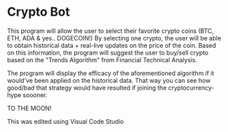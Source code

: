 # Crypto Bot

This program will allow the user to select their favorite crypto coins (BTC, ETH, ADA & yes.. DOGECOIN!)
By selecting one crypto, the user will be able to obtain historical data + real-live updates on the price of the coin.
Based on this information, the program will suggest the user to buy/sell crypto based on the "Trends Algorithm" from Financial Technical Analysis.

The program will display the efficacy of the aforementioned algorithm if it would've been applied on the historical data. That way you can see how good/bad that strategy would have resulted if joining the cryptocurrency-hype soooner.

TO THE MOON!


This was edited using Visual Code Studio


